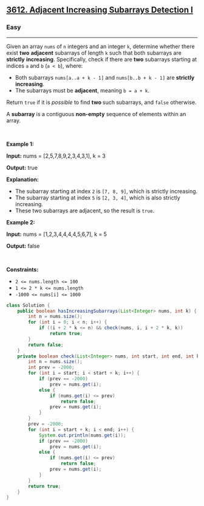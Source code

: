 <h2><a href="https://leetcode.com/problems/adjacent-increasing-subarrays-detection-i">3612. Adjacent Increasing Subarrays Detection I</a></h2><h3>Easy</h3><hr><p>Given an array <code>nums</code> of <code>n</code> integers and an integer <code>k</code>, determine whether there exist <strong>two</strong> <strong>adjacent</strong> subarrays of length <code>k</code> such that both subarrays are <strong>strictly</strong> <strong>increasing</strong>. Specifically, check if there are <strong>two</strong> subarrays starting at indices <code>a</code> and <code>b</code> (<code>a &lt; b</code>), where:</p>

<ul>
	<li>Both subarrays <code>nums[a..a + k - 1]</code> and <code>nums[b..b + k - 1]</code> are <strong>strictly increasing</strong>.</li>
	<li>The subarrays must be <strong>adjacent</strong>, meaning <code>b = a + k</code>.</li>
</ul>

<p>Return <code>true</code> if it is <em>possible</em> to find <strong>two </strong>such subarrays, and <code>false</code> otherwise.</p>

<p>A <strong>subarray</strong> is a contiguous <b>non-empty</b> sequence of elements within an array.</p>

<p>&nbsp;</p>
<p><strong class="example">Example 1:</strong></p>

<div class="example-block">
<p><strong>Input:</strong> <span class="example-io">nums = [2,5,7,8,9,2,3,4,3,1], k = 3</span></p>

<p><strong>Output:</strong> <span class="example-io">true</span></p>

<p><strong>Explanation:</strong></p>

<ul>
	<li>The subarray starting at index <code>2</code> is <code>[7, 8, 9]</code>, which is strictly increasing.</li>
	<li>The subarray starting at index <code>5</code> is <code>[2, 3, 4]</code>, which is also strictly increasing.</li>
	<li>These two subarrays are adjacent, so the result is <code>true</code>.</li>
</ul>
</div>

<p><strong class="example">Example 2:</strong></p>

<div class="example-block">
<p><strong>Input:</strong> <span class="example-io">nums = [1,2,3,4,4,4,4,5,6,7], k = 5</span></p>

<p><strong>Output:</strong> <span class="example-io">false</span></p>
</div>

<p>&nbsp;</p>
<p><strong>Constraints:</strong></p>

<ul>
	<li><code>2 &lt;= nums.length &lt;= 100</code></li>
	<li><code>1 &lt;= 2 * k &lt;= nums.length</code></li>
	<li><code>-1000 &lt;= nums[i] &lt;= 1000</code></li>
</ul>

```java
class Solution {
    public boolean hasIncreasingSubarrays(List<Integer> nums, int k) {
        int n = nums.size();
        for (int i = 0; i < n; i++) {
            if ((i + 2 * k <= n) && check(nums, i, i + 2 * k, k))
                return true;
        }
        return false;
    }
    private boolean check(List<Integer> nums, int start, int end, int k) {
        int n = nums.size();
        int prev = -2000;
        for (int i = start; i < start + k; i++) {
            if (prev == -2000)
                prev = nums.get(i);
            else {
                if (nums.get(i) <= prev)
                    return false;
                prev = nums.get(i);
            }
        }
        prev = -2000;
        for (int i = start + k; i < end; i++) {
            System.out.println(nums.get(i));
            if (prev == -2000)
                prev = nums.get(i);
            else {
                if (nums.get(i) <= prev)
                    return false;
                prev = nums.get(i);
            }
        }
        return true;
    }
}
```

